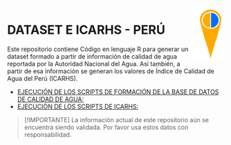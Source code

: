 <img alt="icarhs" src="input/Scripts/logo.png" align="right" width = 15%/>

# DATASET E ICARHS - PERÚ

Este repositorio contiene Código en lenguaje R para generar un dataset formado a partir de información de calidad de agua reportada por la Autoridad Nacional del Agua. Así también, a partir de esa información se generan los valores de Índice de Calidad de Agua del Perú (ICARHS).

* [EJECUCIÓN DE LOS SCRIPTS DE FORMACIÓN DE LA BASE DE DATOS DE CALIDAD DE AGUA:](https://github.com/Bryan1qr/AGUA/blob/main/EJECUCION_DATASET.R)
* [EJECUCIÓN DE LOS SCRIPTS DE ICARHS:](https://github.com/Bryan1qr/AGUA/blob/main/EJECUCION_ICARHS.R)

<!--### :earth_americas: **Introducción** -->

> [!IMPORTANTE]
> La información actual de este repositorio aún se encuentra siendo validada. Por favor usa estos datos con responsabilidad.
